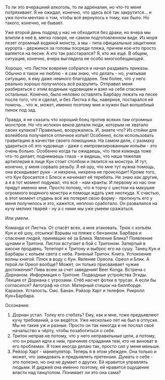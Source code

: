 То ли это вчерашний алкоголь, то ли адреналин, но что-то меня потряхивает. Я не ожидал, конечно, что здесь всё так закрутится... и уже почти мечтаю о том, чтобы всё вернулось к тому, как было. Но такого, конечно, не бывает.

Уже второй день подряд у нас не обходится без драки, но вчера мы влипли в неё в, мягко говоря, не самом подготовленном виде. Из моря лезет огромный водяной монстр, а мы - типа официальные защитники курорта - держимся за головы посреди пляжа, причем кое-кто просто валяется на песке. А кто так расстарался? Я, кто же ещё. В общем, ситуация, конечно, вчера выглядела не особо многообещающей.

Хорошо, что Листок вовремя собрался и начал раздавать приказы. Обычно я такое не люблю - я сам знаю, что делать - но, учитывая ситуацию, я ему даже немного благодарен. Тем более, что у него реально хорошо получилось всё разрулить. Отправил меня разбираться с этим водяным чудовищем и взял на себя спасение остальных. Конечно, было неловко оставлять Барбару лежать на песке после того, что я сделал, и без Листка я бы, наверное, постарался ей помочь... что ж, может, именно поэтому мне и нужен был волшебный пинок под зад.

Правда, я не сказать что хороший боец против всяких там огромных монстров. Но что испокон веков делали люди, которым не хватало своих кулаков? Правильно, вооружались. И, знаете что? Из стойки для волейбола получается отличное копьё! Особенно, если использовать гравитацию в качестве своего помощника. На самом деле, с размаху удариться об это чудовище - даже с импровизированным копьём - это очень больно. Особенно когда ты ожидаешь, что твоя команда тоже что-то делает, поднимаешь глаза - и видишь, что наша тяжелая артиллерия в лице Кун стоит столбом и пялится на монстра. И тут, конечно, у меня сорвало резьбу. Я ей ору, что мне тут нужна помощь, она вскидывает руки - и нихрена, нихрена не происходит! Кроме того, что Кун бросается с Блеск и начинает её теребить. Не знаю как другие, а я в тот момент подумал, что всё - нам кранты. И первому из нас они придут именно мне. Просто потому, что я торчу с шестом на макушке огромного водяного монстра и помощи ждать уже неоткуда. К счастью, в этот момент студень всё же потерял свою форму - проткнуть его у меня получилось и это, кажется, неплохо сработало. Он развалился на кучу мелких тварей - ну а с ними мы уже умеем сражаться.

Или умели. 


Команда от Листка. От спасёт всех, а мне атаковать. Трюк с копьём. Кун и её шоу, отсылка! Взрывы на пляже с бензином. Барбара и спасение людей, принявших её за Блика. Явление Блика? Появление цунами и Тритона. Листок вступает в бой с Тритоном. Запертый в киоске продавец. Телепорт к Тритону и выброс его на сушу. Танец Кун и Барбары с копьем света с неба. Раненый Тритон. Книга. Успокоение волны книгой. Плюх в воду с Кун. Явление Ореола. Ореол и Блик. А герой ли Ореол вообще? Может, он только присваивает чужие достижения? Пива всем за счет заведения! Beer Konga. Встреча с Дорнаном. Информация о Тритоне. Подводные устройства Эгиды. Лекция от Дорнана с угрозами. Стёб насчет фотки в трусах. А если бы согласился? Автограф на стол. Матерный стишок на биллборде. Караоке. Усталость. Смс. Банан. Рэйзор Харт и телефон. Рикролл Кун+Барбара.

Осознание:
1. Дорнан устал. Толку его стебать? Ему, как и мне, тоже предъявляют кучу требований, а он ведётся. Уже несколько лет не был в отпуске. Мы не такие уж и разные. Просто он так никогда и не послал своё начальство к чёрту, чтобы позаботиться о себе.
2. Тритон неправ не потому, что у него неправильные цели, а потому, что он решил идти к ним, причиняя страдания тем, кто не виноват в его проблемах. Я тоже иногда делаю так, просто сил у меня меньше.
3. Рейзор Харт - манипулятор. Теперь я в этом убежден. Она только и может, что завидовать и предъявлять претензии. Думать о себе - это полезно, но она не думает о других. Ей нравится управлять людьми. И диджей она именно поэтому, ей нравится ощущение власти над танцполом. Понимает ли это она сама?
